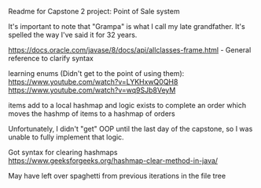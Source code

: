 Readme for Capstone 2 project: Point of Sale system

It's important to note that "Grampa" is what I call my late grandfather.
It's spelled the way I've said it for 32 years.

https://docs.oracle.com/javase/8/docs/api/allclasses-frame.html - General reference to clarify syntax

learning enums (Didn't get to the point of using them):
https://www.youtube.com/watch?v=LYKHxwQ0QH8
https://www.youtube.com/watch?v=wq9SJb8VeyM

items add to a local hashmap and logic exists to complete an order which moves the hashmp of items to a hashmap of orders

Unfortunately, I didn't "get" OOP until the last day of the capstone, so I was unable to fully implement that logic.

Got syntax for clearing hashmaps
https://www.geeksforgeeks.org/hashmap-clear-method-in-java/

May have left over spaghetti from previous iterations in the file tree